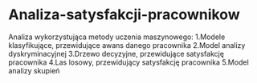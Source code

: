 # Analiza-satysfakcji-pracownikow
Analiza wykorzystująca metody uczenia maszynowego:
1.Modele klasyfikujące, przewidujące awans danego pracownika
2.Model analizy dyskryminacyjnej
3.Drzewo decyzyjne, przewidujące satysfakcję pracownika
4.Las losowy, przewidujący satysfakcję pracownika
5.Model analizy skupień
